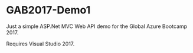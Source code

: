 # GAB2017-Demo1
Just a simple ASP.Net MVC Web API demo for the Global Azure Bootcamp 2017.

Requires Visual Studio 2017.
